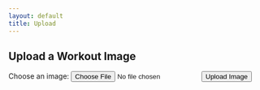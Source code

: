 ```yaml
---
layout: default
title: Upload
---
```


<h2>Upload a Workout Image</h2>
<form id="uploadForm">
  <label for="imageInput">Choose an image:</label>
  <input type="file" id="imageInput" name="image" required>
  <button type="button" onclick="uploadImage()">Upload Image</button>
</form>
<div id="result"></div>

<script>
  async function uploadImage() {
    const imageInput = document.getElementById('imageInput').files[0];
    if (!imageInput) {
      document.getElementById('result').innerText = "Please select an image to upload.";
      return;
    }

    try {
      // Step 1: Fetch API key securely from Netlify function
      const keyResponse = await fetch('/.netlify/functions/get-imgbb-key');
      const keyData = await keyResponse.json();
      const apiKey = keyData.apiKey;

      // Step 2: Prepare image data for upload
      const formData = new FormData();
      formData.append("key", apiKey);
      formData.append("image", imageInput);

      // Step 3: Upload the image to imgbb
      const imgbbResponse = await fetch("https://api.imgbb.com/1/upload", {
        method: "POST",
        body: formData,
      });
      const imgbbData = await imgbbResponse.json();

      if (imgbbData.success) {
        document.getElementById('result').innerText = `Image uploaded successfully! URL: ${imgbbData.data.url}`;
        return imgbbData.data.url; // This URL will be passed to the next step
      } else {
        document.getElementById('result').innerText = "Error uploading image to imgbb.";
      }
    } catch (error) {
      console.error("Error uploading image:", error);
      document.getElementById('result').innerText = "Error occurred during upload.";
    }
  }
</script>

